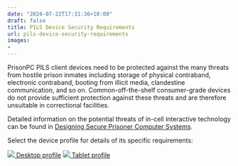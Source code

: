```yaml
---
date: "2024-07-22T17:31:36+10:00"
draft: false
title: PILS Device Security Requirements
url: pils-device-security-requirements
images:
-
---
```


PrisonPC PILS client devices need to be protected against the many threats from hostile prison inmates including storage of physical contraband, electronic contraband, booting from illicit media, clandestine communication, and so on. Common-off-the-shelf consumer-grade devices do not provide sufficient protection against these threats and are therefore unsuitable in correctional facilities.

Detailed information on the potential threats of in-cell interactive technology can be found in [Designing Secure Prisoner Computer Systems](https://www.prisonpc.com/design-book).

Select the device profile for details of its specific requirements:

[![](../aio_large.png) Desktop profile](../pils-device-requirements-desktop-pr)
[![](../tablet.png) Tablet profile](../pils-device-requirements-tablet-pro)
